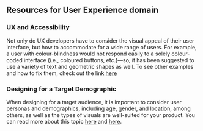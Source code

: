 ## Resources for User Experience domain

### UX and Accessibility
Not only do UX developers have to consider the visual appeal of their user interface, but how to accommodate for a wide range of users. For example, a user with colour-blindness would not respond easily to a solely colour-coded interface (i.e., coloured buttons, etc.)—so, it has been suggested to use a variety of text and geometric shapes as well.  To see other examples and how to fix them, check out the link [here](https://uxdesign.cc/accessibility-guidelines-for-a-ux-designer-c3ba775539be)
 
### Designing for a Target Demographic
When designing for a target audience, it is important to consider user personas and demographics, including age, gender, and location, among others, as well as the types of visuals are well-suited for your product. You can read more about this topic [here](https://bootcamp.uxdesign.cc/who-what-and-why-design-for-your-target-audience-6827b28897c0) and [here](https://uxknowledgebase.com/who-are-you-designing-for-d86cd835ce17). 
